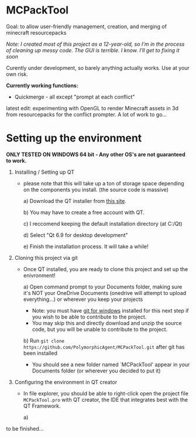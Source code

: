 # MCPackTool

Goal: to allow user-friendly management, creation, and merging of minecraft resourcepacks

*Note: I created most of this project as a 12-year-old, so I'm in the process of cleaning up messy code. The GUI is terrible. I know. I'll get to fixing it soon*

Curently under development, so barely anything actually works. Use at your own risk.

**Currently working functions:**
- Quickmerge - all except "prompt at each conflict"


latest edit: experimenting with OpenGL to render Minecraft assets in 3d from resourcepacks for the conflict prompter. A lot of work to go...


# Setting up the environment

**ONLY TESTED ON WINDOWS 64 bit - Any other OS's are not guaranteed to work.**

1) Installing / Setting up QT

    - please note that this will take up a ton of storage space depending on the components you install. (the source code is massive)

        a) Download the QT installer from [this site](https://www.qt.io/download-qt-installer-oss).
        
        b) You may have to create a free account with QT.
        
        c) I reccomend keeping the default installation directory (at C:/Qt)
        
        d) Select "Qt 6.9 for desktop development"
        
        e) Finish the installation process. It will take a while!

2) Cloning this project via git

    - Once QT installed, you are ready to clone this project and set up the enivronment!

        a) Open command prompt to your Documents folder, making sure it's NOT your OneDrive Documents (onedrive will attempt to upload everything...) or wherever you keep your projects

        - Note: you must have [git for windows](https://git-scm.com/downloads/win) installed for this next step if you wish to be able to contribute to the project. 
        - You may skip this and directly download and unzip the source code, but you will be unable to contribute to the project.
        
        b) Run `git clone https://github.com/PolymorphicAgent/MCPackTool.git` after git has been installed
        - You should see a new folder named `MCPackTool' appear in your Documents folder (or wherever you decided to put it) 
        
3) Configuring the environment in QT creator
    - In file explorer, you should be able to right-click open the project file `MCPackTool.pro` with QT creator, the IDE that integrates best with the QT Framework.
    
        a) 

to be finished...
